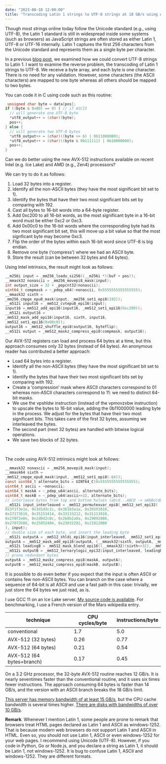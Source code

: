 ```yaml
---
date: "2023-08-18 12:00:00"
title: "Transcoding Latin 1 strings to UTF-8 strings at 18 GB/s using AVX-512"
---
```




Though most strings online today follow the Unicode standard (e.g., using UTF-8), the Latin 1 standard is still in widespread inside some systems (such as browsers) as JavaScript strings are often stored as either Latin 1, UTF-8 or UTF-16 internally. Latin 1 captures the first 256 characters from the Unicode standard and represents them as a single byte per character.

In a previous [blog post](/lemire/blog/2023/08/12/transcoding-utf-8-strings-to-latin-1-strings-at-12-gb-s-using-avx-512/), we examined how we could convert UTF-8 strings to Latin 1. I want to examine the reverse problem, the transcoding of Latin 1 strings to UTF-8. We receive a byte array, and each byte is one character. There is no need for any validation. However, some characters (the ASCII characters) are mapped to one byte whereas all others should be mapped to two bytes.

You can code it in C using code such as this routine:
```C
 unsigned char byte = data[pos];
if ((byte & 0x80) == 0) { // if ASCII
  // will generate one UTF-8 byte
  *utf8_output++ = (char)(byte);
  pos++;
} else {
  // will generate two UTF-8 bytes
  *utf8_output++ = (char)((byte >> 6) | 0b11000000);
  *utf8_output++ = (char)((byte & 0b111111) | 0b10000000);
  pos++;
}

```


Can we do better using the new AVX-512 instructions available on recent Intel (e.g. Ice Lake) and AMD (e.g., Zen4) processors?

We can try to do it as follows:

1. Load 32 bytes into a register.
1. Identify all the non-ASCII bytes (they have the most significant bit set to 1).
1. Identify the bytes that have their two most significant bits set by comparing with 192.
1. Cast all bytes to 16-bit words into a 64-byte register.
1. Add 0xc200 to all 16-bit words, as the most significant byte in a 16-bit word must be either 0xc2 or 0xc3.
1. Add 0x00c0 to the 16-bit words where the corresponding byte had its two most significant bit set, this will move up a bit value so that the most signficant byte may become 0xc3.
1. Flip the order of the bytes within each 16-bit word since UTF-8 is big endian.
1. Remove one byte (&lsquo;compress&rsquo;) where we had an ASCII byte.
1. Store the result (can be between 32 bytes and 64 bytes).


Using Intel intrinsics, the result might look as follows:
```C
__m256i input = _mm256_loadu_si256((__m256i *)(buf + pos));
__mmask32 nonascii = _mm256_movepi8_mask(input);
int output_size = 32 + _popcnt32(nonascii);
uint64_t compmask = ~_pdep_u64(~nonascii, 0x5555555555555555);
__mmask32 sixth =
_mm256_cmpge_epu8_mask(input, _mm256_set1_epi8(192));
__m512i input16 = _mm512_cvtepu8_epi16(input);
input16 =_mm512_add_epi16(input16, _mm512_set1_epi16(0xc200));
__m512i output16 =
_mm512_mask_add_epi16(input16, sixth, input16,
_mm512_set1_epi16(0x00c0));
output16 = _mm512_shuffle_epi8(output16, byteflip);
__m512i output = _mm512_maskz_compress_epi8(compmask, output16);

```


Our AVX-512 registers can load and process 64 bytes at a time, but this approach  consumes only 32 bytes (instead of 64 bytes). An anonymous reader has contributed a better approach:

- Load 64 bytes into a register.
- Identify all the non-ASCII bytes (they have the most significant bit set to 1).
- Identify the bytes that have their two most significant bits set by comparing with 192.
- Create a &lsquo;compression&rsquo; mask where ASCII characters correspond to 01 whereas non-ASCII characters correspond to 11: we need to distinct 64-bit masks.
- We use the vpshldw instruction (instead of the vpmovzxbw instruction) to upscale the bytes to 16-bit value, adding the 0b11000000 leading byte in the process. We adjust for the bytes that have their two most significant bits. This takes care of the first 32 bytes, assuming we interleaved the bytes.
- The second part (next 32 bytes) are handled with bitwise logical operations.
- We save two blocks of 32 bytes.


&nbsp;

The code using AVX-512 intrinsics might look at follows:
```C
__mmask32 nonascii = _mm256_movepi8_mask(input);
__mmask64 sixth =
_mm512_cmpge_epu8_mask(input, _mm512_set1_epi8(-64));
const uint64_t alternate_bits = UINT64_C(0x5555555555555555);
uint64_t ascii = ~nonascii;
uint64_t maskA = ~_pdep_u64(ascii, alternate_bits);
uint64_t maskB = ~_pdep_u64(ascii>>32, alternate_bits);
// interleave bytes from top and bottom halves (abcd...ABCD -> aAbBcCdD)
__m512i input_interleaved = _mm512_permutexvar_epi8(_mm512_set_epi32(
0x3f1f3e1e, 0x3d1d3c1c, 0x3b1b3a1a, 0x39193818,
0x37173616, 0x35153414, 0x33133212, 0x31113010,
0x2f0f2e0e, 0x2d0d2c0c, 0x2b0b2a0a, 0x29092808,
0x27072606, 0x25052404, 0x23032202, 0x21012000
), input);
// double size of each byte, and insert the leading byte
__m512i outputA = _mm512_shldi_epi16(input_interleaved, _mm512_set1_epi8(-62), 8);
outputA = _mm512_mask_add_epi16(outputA, (__mmask32)sixth, outputA, _mm512_set1_epi16(1 - 0x4000));
__m512i leadingB = _mm512_mask_blend_epi16((__mmask32)(sixth>>32), _mm512_set1_epi16(0x00c2), _mm512_set1_epi16(0x40c3));
__m512i outputB = _mm512_ternarylogic_epi32(input_interleaved, leadingB, _mm512_set1_epi16((short)0xff00), (240 & 170) ^ 204); // (input_interleaved & 0xff00) ^ leadingB
// prune redundant bytes
outputA = _mm512_maskz_compress_epi8(maskA, outputA);
outputB = _mm512_maskz_compress_epi8(maskB, outputB);

```


It is possible to do even better if you expect that the input is often ASCII or contains few non-ASCII bytes. You can branch on the case where a sequence of 64-bit is all ASCII and use a fast path in this case: trivially, we just store the 64 bytes we just read, as is.

I use GCC 11 on an Ice Lake server. [My source code is available](https://github.com/lemire/Code-used-on-Daniel-Lemire-s-blog/tree/master/2023/08/18). For benchmarking, I use a French version of the Mars wikipedia entry.

technique                |CPU cycles/byte          |instructions/byte        |
-------------------------|-------------------------|-------------------------|
conventional             |1.7                      |5.0                      |
AVX-512 (32 bytes)       |0.26                     |0.77                     |
AVX-512 (64 bytes)       |0.21                     |0.54                     |
AVX-512 (64 bytes+branch) |0.17                     |0.45                     |


On a 3.2 GHz processor, the 32-byte AVX-512 routine reaches 12 GB/s. It is nearly seventimes faster than the conventional routine, and it uses six times fewer instructions. The approach consuming 64 bytes is faster than 14 GB/s, and the version with an ASCII branch breaks the 18 GB/s limit.

[This server has memory bandwidth of at least 15 GB/s](https://www.cs.virginia.edu/stream/ref.html), but the CPU cache bandwidth is several times higher. [There are disks with bandwidths of over 10 GB/s](https://www.tomshardware.com/news/phison-demos-ps5026-e26-max14um-gen5-ssd-with-a-14-gbs-read-speed).

__Remark__. Whenever I mention Latin 1, some people are prone to remark that browsers treat HTML pages declared as Latin 1 and ASCII as windows-1252. That is because modern web browsers do not support Latin 1 and ASCII in HTML. Even so, you should not use Latin 1, ASCII or even windows-1252 for your web pages. I recommend using Unicode (UTF-8). However, if you code in Python, Go or Node.js, and you declare a string as Latin 1, it should be Latin 1, not windows-1252. It is bug to confuse Latin 1, ASCII and windows-1252. They are different formats.

